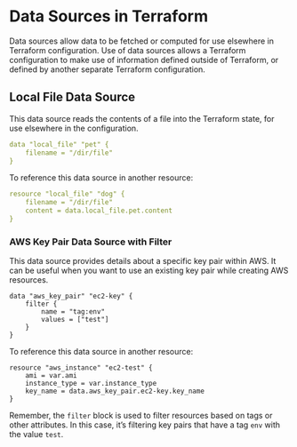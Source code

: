 # Data Sources in Terraform

Data sources allow data to be fetched or computed for use elsewhere in Terraform configuration. Use of data sources allows a Terraform configuration to make use of information defined outside of Terraform, or defined by another separate Terraform configuration.

## Local File Data Source

This data source reads the contents of a file into the Terraform state, for use elsewhere in the configuration.

```yml
data "local_file" "pet" {
    filename = "/dir/file"
}
```

To reference this data source in another resource:

```yml
resource "local_file" "dog" {
    filename = "/dir/file"
    content = data.local_file.pet.content
}
```

### AWS Key Pair Data Source with Filter

This data source provides details about a specific key pair within AWS. It can be useful when you want to use an existing key pair while creating AWS resources.


```
data "aws_key_pair" "ec2-key" {
    filter {
        name = "tag:env"
        values = ["test"]
    }
}
```

To reference this data source in another resource:

```
resource "aws_instance" "ec2-test" {
    ami = var.ami
    instance_type = var.instance_type
    key_name = data.aws_key_pair.ec2-key.key_name
}
```

Remember, the `filter` block is used to filter resources based on tags or other attributes. In this case, it’s filtering key pairs that have a tag `env` with the value `test`.
